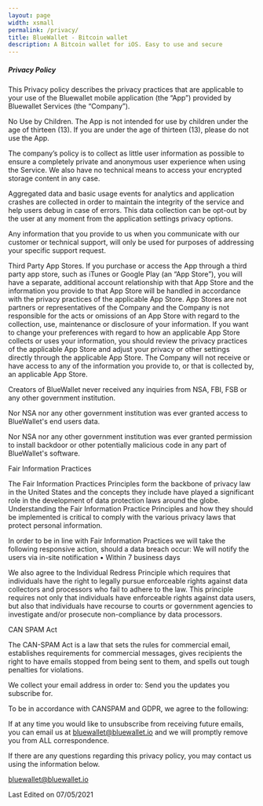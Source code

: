 ```yaml
---
layout: page
width: xsmall
permalink: /privacy/
title: BlueWallet - Bitcoin wallet
description: A Bitcoin wallet for iOS. Easy to use and secure
---
```


##### Privacy Policy

This Privacy policy describes the privacy practices that are applicable to your use of the Bluewallet mobile application (the “App”) provided by Bluewallet Services (the “Company”).

No Use by Children. The App is not intended for use by children under the age of thirteen (13). If you are under the age of thirteen (13), please do not use the App.

The company’s policy is to collect as little user information as possible to ensure a completely private and anonymous user experience when using the Service. We also have no technical means to access your encrypted storage content in any case.

Aggregated data and basic usage events for analytics and application crashes are collected in order to maintain the integrity of the service and help users debug in case of errors. This data collection can be opt-out by the user at any moment from the application settings privacy options. 

Any information that you provide to us when you communicate with our customer or technical support, will only be used for purposes of addressing your specific support request.

Third Party App Stores. If you purchase or access the App through a third party app store, such as iTunes or Google Play (an “App Store”), you will have a separate, additional account relationship with that App Store and the information you provide to that App Store will be handled in accordance with the privacy practices of the applicable App Store. App Stores are not partners or representatives of the Company and the Company is not responsible for the acts or omissions of an App Store with regard to the collection, use, maintenance or disclosure of your information. If you want to change your preferences with regard to how an applicable App Store collects or uses your information, you should review the privacy practices of the applicable App Store and adjust your privacy or other settings directly through the applicable App Store. The Company will not receive or have access to any of the information you provide to, or that is collected by, an applicable App Store.

Creators of BlueWallet never received any inquiries from NSA, FBI, FSB or any other government institution.

Nor NSA nor any other government institution was ever granted access to BlueWallet's end users data.

Nor NSA nor any other government institution was ever granted permission to install backdoor or other potentially malicious code in any part of BlueWallet's software.

Fair Information Practices

The Fair Information Practices Principles form the backbone of privacy law in the United States and the concepts they include have played a significant role in the development of data protection laws around the globe. Understanding the Fair Information Practice Principles and how they should be implemented is critical to comply with the various privacy laws that protect personal information.

In order to be in line with Fair Information Practices we will take the following responsive action, should a data breach occur:
We will notify the users via in-site notification
• Within 7 business days

We also agree to the Individual Redress Principle which requires that individuals have the right to legally pursue enforceable rights against data collectors and processors who fail to adhere to the law. This principle requires not only that individuals have enforceable rights against data users, but also that individuals have recourse to courts or government agencies to investigate and/or prosecute non-compliance by data processors.

CAN SPAM Act

The CAN-SPAM Act is a law that sets the rules for commercial email, establishes requirements for commercial messages, gives recipients the right to have emails stopped from being sent to them, and spells out tough penalties for violations.

We collect your email address in order to:
Send you the updates you subscribe for.

To be in accordance with CANSPAM and GDPR, we agree to the following:

If at any time you would like to unsubscribe from receiving future emails, you can email us at bluewallet@bluewallet.io and we will promptly remove you from ALL correspondence.

If there are any questions regarding this privacy policy, you may contact us using the information below.

bluewallet@bluewallet.io

Last Edited on 07/05/2021

